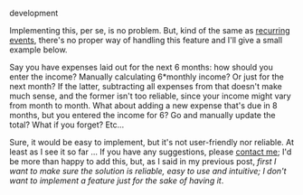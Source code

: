 development

Implementing this, per se, is no problem. But, kind of the same as [recurring events](/recurring-events-for-expenses-planner), there's no proper way of handling this feature and I'll give a small example below.

Say you have expenses laid out for the next 6 months: how should you enter the income? Manually calculating 6*monthly income? Or just for the next month? If the latter, subtracting all expenses from that doesn't make much sense, and the former isn't too reliable, since your income might vary from month to month. What about adding a new expense that's due in 8 months, but you entered the income for 6? Go and manually update the total? What if you forget? Etc...

Sure, it would be easy to implement, but it's not user-friendly nor reliable. At least as I see it so far ... If you have any suggestions, please [contact me](mailto:roland@rolandleth.com); I'd be more than happy to add this, but, as I said in my previous post, *first I want to make sure the solution is reliable, easy to use and intuitive; I don't want to implement a feature just for the sake of having it*.
